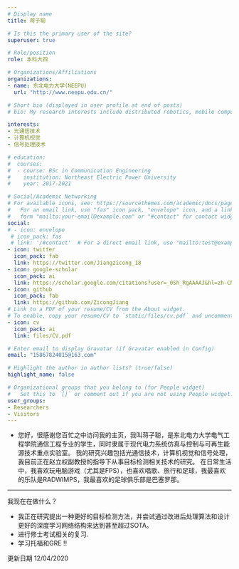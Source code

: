 ```yaml
---
# Display name
title: 蒋子聪

# Is this the primary user of the site?
superuser: true

# Role/position
role: 本科大四

# Organizations/Affiliations
organizations:
- name: 东北电力大学(NEEPU) 
  url: "http://www.neepu.edu.cn/"

# Short bio (displayed in user profile at end of posts)
# bio: My research interests include distributed robotics, mobile computing and programmable matter.

interests:
- 光通信技术
- 计算机视觉
- 信号处理技术

# education:
#  courses:
#  - course: BSc in Communication Engineering
#    institution: Northeast Electric Power University
#    year: 2017-2021

# Social/Academic Networking
# For available icons, see: https://sourcethemes.com/academic/docs/page-builder/#icons
#   For an email link, use "fas" icon pack, "envelope" icon, and a link in the
#   form "mailto:your-email@example.com" or "#contact" for contact widget.
social:
# - icon: envelope
 # icon_pack: fas
 # link: '/#contact'  # For a direct email link, use "mailto:test@example.org".
- icon: twitter
  icon_pack: fab
  link: https://twitter.com/Jiangzicong_18
- icon: google-scholar
  icon_pack: ai
  link: https://scholar.google.com/citations?user=_0Sh_RgAAAAJ&hl=zh-CN
- icon: github
  icon_pack: fab
  link: https://github.com/ZicongJiang
# Link to a PDF of your resume/CV from the About widget.
# To enable, copy your resume/CV to `static/files/cv.pdf` and uncomment the lines below.
- icon: cv
  icon_pack: ai
  link: files/CV.pdf

# Enter email to display Gravatar (if Gravatar enabled in Config)
email: "15867824015@163.com"

# Highlight the author in author lists? (true/false)
highlight_name: false

# Organizational groups that you belong to (for People widget)
#   Set this to `[]` or comment out if you are not using People widget.
user_groups:
- Researchers
- Visitors
---
```


- 您好，很感谢您百忙之中访问我的主页，我叫蒋子聪，是东北电力大学电气工程学院通信工程专业的学生，同时隶属于现代电力系统仿真与控制与可再生能源技术重点实验室。 我的研究兴趣包括光通信技术，计算机视觉和信号处理， 我目前正在赵立权副教授的指导下从事目标检测相关技术的研究。 在日常生活中，我喜欢玩电脑游戏（尤其是FPS），也喜欢唱歌、旅行和足球，我最喜欢的乐队是RADWIMPS，我最喜欢的足球俱乐部是巴塞罗那。

---
我现在在做什么？

- 我正在研究提出一种更好的目标检测方法，并尝试通过改进后处理算法和设计更好的深度学习网络结构来达到甚至超过SOTA。
- 进行修士考试相关的复习.
- 学习托福和GRE !!

更新日期 12/04/2020

